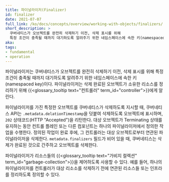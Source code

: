 ```yaml
---
title: 파이널라이저(Finalizer)
id: finalizer
date: 2021-07-07
full_link: /ko/docs/concepts/overview/working-with-objects/finalizers/
short_description: >
  쿠버네티스가 오브젝트를 완전히 삭제하기 이전, 삭제 표시를 위해
  특정 조건이 충족될 때까지 대기하도록 알려주기 위한 네임스페이스에 속한 키(namespaced key)이다.
aka: 
tags:
- fundamental
- operation
---
```

파이널라이저는 쿠버네티스가 오브젝트를 완전히 삭제하기 이전, 삭제 표시를 위해
특정 조건이 충족될 때까지 대기하도록 알려주기 위한 네임스페이스에 속한 키(namespaced key)이다.
파이널라이저는 삭제 완료된 오브젝트가 소유한 리소스를 정리하기 위해
{{<glossary_tooltip text="컨트롤러" term_id="controller">}}에게 알린다.

<!--more-->

파이널라이저를 가진 특정한 오브젝트를 쿠버네티스가 삭제하도록 지시할 때,
쿠버네티스 API는 `.metadata.delationTimestamp`을 덧붙여 삭제하도록 오브젝트에 표시하며,
`202` 상태코드(HTTP "Accepted")을 리턴한다. 대상 오브젝트가 Terminating 상태를 유지하는 동안 컨트롤 플레인 
또는 다른 컴포넌트는 하나의 파이널라이저에서 정의한 작업을 수행한다.
정의된 작업이 완료 후에, 그 컨트롤러는 대상 오브젝트로부터 연관된 파이널라이저을 삭제한다.
`metadata.finalizers` 필드가 비어 있을 때, 쿠버네티스는
삭제가 완료된 것으로 간주하고 오브젝트를 삭제한다.

파이널라이저가 리소스들의 {{<glossary_tooltip text="가비지 컬렉션" term_id="garbage-collection">}}을 제어하도록 
사용할 수 있다. 예를 들어, 하나의 파이널라이저를 컨트롤러가 대상 리소소를 삭제하기 전에 
연관된 리소스들 또는 인프라를 정리하도록 정의할 수 있다.